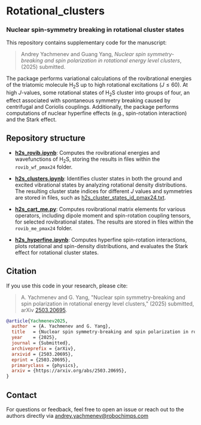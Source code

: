 # Rotational_clusters
### Nuclear spin-symmetry breaking in rotational cluster states

This repository contains supplementary code for the manuscript:
> Andrey Yachmenev and Guang Yang, *Nuclear spin symmetry-breaking and spin polarization in rotational energy level clusters*, (2025) submitted.

The package performs variational calculations of the rovibrational energies of the triatomic molecule $\text{H}_2\text{S}$ up to high rotational excitations ($J \leq 60$).
At high $J$-values, some rotational states of $\text{H}_2\text{S}$ cluster into groups of four, an effect associated with spontaneous symmetry breaking caused by centrifugal and Coriolis couplings.
Additionally, the package performs computations of nuclear hyperfine effects (e.g., spin-rotation interaction) and the Stark effect.

Repository structure
---
- **[h2s_rovib.ipynb](h2s_rovib.ipynb)**: Computes the rovibrational energies and wavefunctions of $\text{H}_2\text{S}$, storing the results in files within the `rovib_wf_pmax24` folder.

- **[h2s_clusters.ipynb](h2s_clusters.ipynb)**: Identifies cluster states in both the ground and excited vibrational states by analyzing rotational density distributions. The resulting cluster state indices for different $J$ values and symmetries are stored in files, such as [h2s_cluster_states_id_pmax24.txt](h2s_cluster_states_id_pmax24.txt).

- **[h2s_cart_me.py](h2s_cart_me.py)**: Computes rovibrational matrix elements for various operators, including dipole moment and spin-rotation coupling tensors, for selected rovibrational states. The results are stored in files within the `rovib_me_pmax24` folder.

- **[h2s_hyperfine.ipynb](h2s_hyperfine.ipynb)**: Computes hyperfine spin-rotation interactions, plots rotational and spin-density distributions, and evaluates the Stark effect for rotational cluster states.

Citation
---
If you use this code in your research, please cite:

> A. Yachmenev and G. Yang, "Nuclear spin symmetry-breaking and spin polarization in rotational energy level clusters," (2025) submitted, arXiv [2503.20695](https://arxiv.org/abs/2503.20695).

```bibtex
@article{Yachmenev2025,
  author  = {A. Yachmenev and G. Yang},
  title   = {Nuclear spin symmetry-breaking and spin polarization in rotational energy level clusters},
  year    = {2025},
  journal = {Submitted},
  archiveprefix = {arXiv},
  arxivid = {2503.20695},
  eprint = {2503.20695},
  primaryclass = {physics},
  arxiv = {https://arxiv.org/abs/2503.20695},
}
```

Contact
---
For questions or feedback, feel free to open an issue or reach out to the authors directly via andrey.yachmenev@robochimps.com
